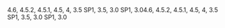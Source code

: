 <span data-ttu-id="63ae2-101">4.6, 4.5.2, 4.5.1, 4.5, 4, 3.5 SP1, 3.5, 3.0 SP1, 3.0</span><span class="sxs-lookup"><span data-stu-id="63ae2-101">4.6, 4.5.2, 4.5.1, 4.5, 4, 3.5 SP1, 3.5, 3.0 SP1, 3.0</span></span>